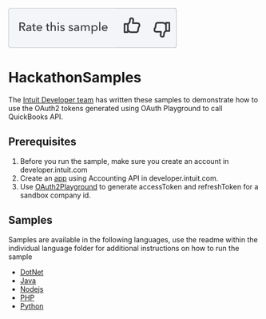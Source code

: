 [![Rate your Sample](views/Ratesample.png)][ss1][![Yes](views/Thumbup.png)][ss2][![No](views/Thumbdown.png)][ss3]

# HackathonSamples

The [Intuit Developer team](https://developer.intuit.com) has written these samples to demonstrate how to use the OAuth2 tokens generated using OAuth Playground to call QuickBooks API.


## Prerequisites

1. Before you run the sample, make sure you create an account in developer.intuit.com 
2. Create an [app](https://developer.intuit.com/v2/ui#/app/startcreate) using Accounting API in developer.intuit.com.
3. Use [OAuth2Playground](https://developer.intuit.com/v2/ui#/playground) to generate accessToken and refreshToken for a sandbox company id.


## Samples

Samples are available in the following languages, use the readme within the individual language folder for additional instructions on how to run the sample
* [DotNet](dotnet)
* [Java](java)
* [Nodejs](nodejs)
* [PHP](php)
* [Python](python)

[ss1]: #
[ss2]: https://customersurveys.intuit.com/jfe/form/SV_9LWgJBcyy3NAwHc?check=Yes&checkpoint=HackathonSamples&pageUrl=github
[ss3]: https://customersurveys.intuit.com/jfe/form/SV_9LWgJBcyy3NAwHc?check=No&checkpoint=HackathonSamples&pageUrl=github
